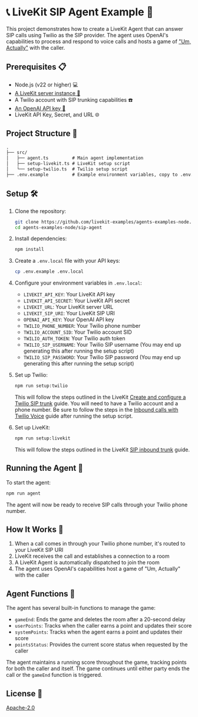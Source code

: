 # 📞 LiveKit SIP Agent Example 🤖

This project demonstrates how to create a LiveKit Agent that can answer SIP calls using Twilio as the SIP provider.
The agent uses OpenAI's capabilities to process and respond to voice calls and hosts a game of ["Um, Actually"](https://www.dropout.tv/um-actually) with the caller.

## Prerequisites 📋

- Node.js (v22 or higher) 💻
- [A LiveKit server instance 📡](https://docs.livekit.io/home/self-hosting/server-setup/)
- A Twilio account with SIP trunking capabilities ☎️
- [An OpenAI API key 🔑](https://platform.openai.com/api-keys)
- LiveKit API Key, Secret, and URL 🌐

## Project Structure 📂

```txt
.
├── src/
│   ├── agent.ts         # Main agent implementation
│   ├── setup-livekit.ts # LiveKit setup script
│   └── setup-twilio.ts  # Twilio setup script
├── .env.example         # Example environment variables, copy to .env.local and fill in your own values
```

## Setup 🛠️

1. Clone the repository:

   ```bash
   git clone https://github.com/livekit-examples/agents-examples-node.git
   cd agents-examples-node/sip-agent
   ```

2. Install dependencies:

   ```bash
   npm install
   ```

3. Create a `.env.local` file with your API keys:

   ```bash
   cp .env.example .env.local
   ```

4. Configure your environment variables in `.env.local`:
   - `LIVEKIT_API_KEY`: Your LiveKit API key
   - `LIVEKIT_API_SECRET`: Your LiveKit API secret
   - `LIVEKIT_URL`: Your LiveKit server URL
   - `LIVEKIT_SIP_URI`: Your LiveKit SIP URI
   - `OPENAI_API_KEY`: Your OpenAI API key
   - `TWILIO_PHONE_NUMBER`: Your Twilio phone number
   - `TWILIO_ACCOUNT_SID`: Your Twilio account SID
   - `TWILIO_AUTH_TOKEN`: Your Twilio auth token
   - `TWILIO_SIP_USERNAME`: Your Twilio SIP username (You may end up generating this after running the setup script)
   - `TWILIO_SIP_PASSWORD`: Your Twilio SIP password (You may end up generating this after running the setup script)

5. Set up Twilio:

   ```bash
   npm run setup:twilio
   ```

   This will follow the steps outlined in the LiveKit [Create and configure a Twilio SIP trunk](https://docs.livekit.io/sip/quickstarts/configuring-twilio-trunk/) guide. You will need to have a Twilio account and a phone number. Be sure to follow the steps in the [Inbound calls with Twilio Voice](https://docs.livekit.io/sip/accepting-calls-twilio-voice/) guide after running the setup script.

6. Set up LiveKit:

   ```bash
   npm run setup:livekit
   ```

   This will follow the steps outlined in the LiveKit [SIP inbound trunk](https://docs.livekit.io/sip/trunk-inbound/) guide.

## Running the Agent 🚀

To start the agent:

```bash
npm run agent
```

The agent will now be ready to receive SIP calls through your Twilio phone number.

## How It Works 🤔

1. When a call comes in through your Twilio phone number, it's routed to your LiveKit SIP URI
2. LiveKit receives the call and establishes a connection to a room
3. A LiveKit Agent is automatically dispatched to join the room
4. The agent uses OpenAI's capabilities host a game of "Um, Actually" with the caller

## Agent Functions 🤖

The agent has several built-in functions to manage the game:

- `gameEnd`: Ends the game and deletes the room after a 20-second delay
- `userPoints`: Tracks when the caller earns a point and updates their score
- `systemPoints`: Tracks when the agent earns a point and updates their score
- `pointsStatus`: Provides the current score status when requested by the caller

The agent maintains a running score throughout the game, tracking points for both the caller and itself. The game continues until either party ends the call or the `gameEnd` function is triggered.

## License 📝

[Apache-2.0](../LICENSE.md)
